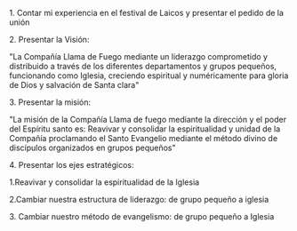 1\. Contar mi experiencia en el festival de Laicos y presentar el pedido
de la unión

2\. Presentar la Visión:

\"La Compañía Llama de Fuego mediante un liderazgo comprometido y
distribuido a través de los diferentes departamentos y grupos pequeños,
funcionando como Iglesia, creciendo espiritual y numéricamente para
gloria de Dios y salvación de Santa clara\"

3\. Presentar la misión:

\"La misión de la Compañía Llama de fuego mediante la dirección y el
poder del Espíritu santo es: Reavivar y consolidar la espiritualidad y
unidad de la Compañía proclamando el Santo Evangelio mediante el método
divino de discípulos organizados en grupos pequeños\"

4\. Presentar los ejes estratégicos:

1.Reavivar y consolidar la espiritualidad de la Iglesia

2.Cambiar nuestra estructura de liderazgo: de grupo pequeño a iglesia

3\. Cambiar nuestro método de evangelismo: de grupo pequeño a Iglesia
